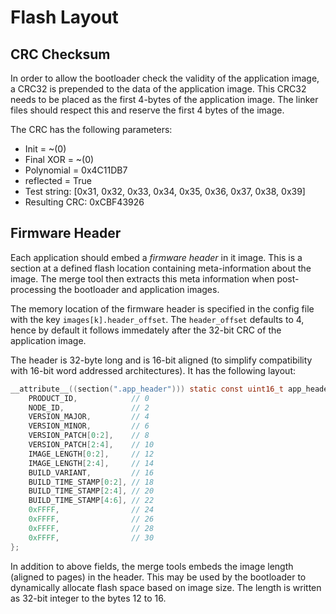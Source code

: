 # Flash Layout

## CRC Checksum

In order to allow the bootloader check the validity of the application image, a CRC32 is prepended to the data of the application image.
This CRC32 needs to be placed as the first 4-bytes of the application image.
The linker files should respect this and reserve the first 4 bytes of the image.

The CRC has the following parameters:

- Init = ~(0)
- Final XOR = ~(0)
- Polynomial = 0x4C11DB7
- reflected = True
- Test string: [0x31, 0x32, 0x33, 0x34, 0x35, 0x36, 0x37, 0x38, 0x39]
- Resulting CRC: 0xCBF43926

## Firmware Header

Each application should embed a _firmware header_ in it image.
This is a section at a defined flash location containing meta-information about the image.
The merge tool then extracts this meta information when post-processing the bootloader and application images.

The memory location of the firmware header is specified in the config file with the key `images[k].header_offset`.
The `header_offset` defaults to 4, hence by default it follows immedately after the 32-bit CRC of the application image.

The header is 32-byte long and is 16-bit aligned (to simplify compatibility with 16-bit word addressed architectures). It has the following layout:

```c
__attribute__((section(".app_header"))) static const uint16_t app_header[] = {
    PRODUCT_ID,            // 0
    NODE_ID,               // 2
    VERSION_MAJOR,         // 4
    VERSION_MINOR,         // 6
    VERSION_PATCH[0:2],    // 8
    VERSION_PATCH[2:4],    // 10
    IMAGE_LENGTH[0:2],     // 12
    IMAGE_LENGTH[2:4],     // 14
    BUILD_VARIANT,         // 16
    BUILD_TIME_STAMP[0:2], // 18
    BUILD_TIME_STAMP[2:4], // 20
    BUILD_TIME_STAMP[4:6], // 22
    0xFFFF,                // 24
    0xFFFF,                // 26
    0xFFFF,                // 28
    0xFFFF,                // 30
};
```

In addition to above fields, the merge tools embeds the image length (aligned to pages) in the header.
This may be used by the bootloader to dynamically allocate flash space based on image size.
The length is written as 32-bit integer to the bytes 12 to 16.
